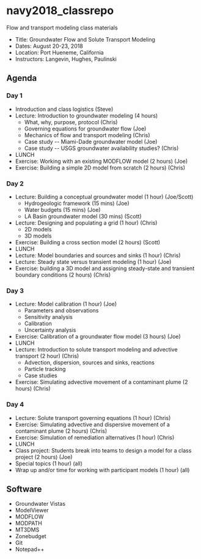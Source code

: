 # navy2018_classrepo
Flow and transport modeling class materials

* Title: Groundwater Flow and Solute Transport Modeling 
* Dates: August 20-23, 2018
* Location: Port Hueneme, California
* Instructors: Langevin, Hughes, Paulinski

## Agenda

### Day 1
* Introduction and class logistics (Steve)
* Lecture: Introduction to groundwater modeling (4 hours)
  * What, why, purpose, protocol (Chris)
  * Governing equations for groundwater flow (Joe)
  * Mechanics of flow and transport modeling (Chris)
  * Case study -- Miami-Dade groundwater model (Joe)
  * Case study -- USGS groundwater availability studies? (Chris)
* LUNCH
* Exercise: Working with an existing MODFLOW model (2 hours) (Joe)
* Exercise: Building a simple 2D model from scratch (2 hours) (Chris)

### Day 2
* Lecture: Building a conceptual groundwater model (1 hour) (Joe/Scott)
  * Hydrogeologic framework (15 mins) (Joe)
  * Water budgets (15 mins) (Joe)
  * LA Basin groundwater model (30 mins) (Scott)
* Lecture: Designing and populating a grid (1 hour) (Chris)
  * 2D models
  * 3D models
* Exercise: Building a cross section model (2 hours) (Scott)
* LUNCH
* Lecture: Model boundaries and sources and sinks (1 hour) (Chris)
* Lecture: Steady state versus transient modeling (1 hour) (Joe)
* Exercise: building a 3D model and assigning steady-state and transient boundary conditions (2 hours) (Chris)

### Day 3
* Lecture: Model calibration (1 hour) (Joe)
  * Parameters and observations
  * Sensitivity analysis
  * Calibration
  * Uncertainty analysis
* Exercise: Calibration of a groundwater flow model (3 hours) (Joe)
* LUNCH
* Lecture: Introduction to solute transport modeling and advective transport (2 hour) (Chris)
  * Advection, dispersion, sources and sinks, reactions
  * Particle tracking
  * Case studies
* Exercise: Simulating advective movement of a contaminant plume (2 hours) (Chris)

### Day 4
* Lecture: Solute transport governing equations (1 hour) (Chris)
* Exercise: Simulating advective and dispersive movement of a contaminant plume (2 hours) (Chris)
* Exercise: Simulation of remediation alternatives (1 hour) (Chris)
* LUNCH
* Class project: Students break into teams to design a model for a class project (2 hours) (Joe)
* Special topics (1 hour) (all)
* Wrap up and/or time for working with participant models (1 hour) (all)

## Software
* Groundwater Vistas
* ModelViewer
* MODFLOW
* MODPATH
* MT3DMS
* Zonebudget
* Git
* Notepad++
